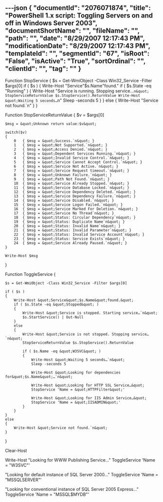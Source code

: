 ---json
{
  "documentId": "2076071874",
  "title": "PowerShell 1.x script: Toggling Servers on and off in Windows Server 2003",
  "documentShortName": "",
  "fileName": "",
  "path": "",
  "date": "8/29/2007 12:17:43 PM",
  "modificationDate": "8/29/2007 12:17:43 PM",
  "templateId": "",
  "segmentId": "67",
  "isRoot": "False",
  "isActive": "True",
  "sortOrdinal": "",
  "clientId": "",
  "tag": ""
}
---

Function StopService
{
    $s = Get-WmiObject -Class Win32_Service -Filter $args[0]
    if ( $s )
    {
        Write-Host &quot;Service&quot;$s.Name&quot;found.&quot;
        if ( $s.State -eq &quot;Running&quot; )
        {
            Write-Host &quot;Service is running. Stopping service…`n&quot;
            StopServiceReturnValue $s.StopService().ReturnValue
            Write-Host &quot;Waiting 5 seconds…`n&quot;
            Sleep -seconds 5
        }
    }
    else
    {
        Write-Host &quot;Service not found.`n&quot;
    }
}

Function StopServiceReturnValue
{
    $v = $args[0]

    $msg = &quot;Unknown return value:$v&quot;

    switch($v)
    {
        0 	{ $msg = &quot;Success.`n&quot; }
        1 	{ $msg = &quot;Not Supported.`n&quot; }
        2 	{ $msg = &quot;Access Denied.`n&quot; }
        3 	{ $msg = &quot;Dependent Services Running.`n&quot; }
        4 	{ $msg = &quot;Invalid Service Control.`n&quot; }
        5 	{ $msg = &quot;Service Cannot Accept Control.`n&quot; }
        6 	{ $msg = &quot;Service Not Active.`n&quot; }
        7 	{ $msg = &quot;Service Request timeout.`n&quot; }
        8 	{ $msg = &quot;Unknown Failure.`n&quot; }
        9 	{ $msg = &quot;Path Not Found.`n&quot; }
        10 	{ $msg = &quot;Service Already Stopped.`n&quot; }
        11 	{ $msg = &quot;Service Database Locked.`n&quot; }
        12 	{ $msg = &quot;Service Dependency Deleted.`n&quot; }
        13 	{ $msg = &quot;Service Dependency Failure.`n&quot; }
        14 	{ $msg = &quot;Service Disabled.`n&quot; }
        15 	{ $msg = &quot;Service Logon Failed.`n&quot; }
        16 	{ $msg = &quot;Service Marked For Deletion.`n&quot; }
        17 	{ $msg = &quot;Service No Thread`n&quot; }
        18 	{ $msg = &quot;Status: Circular Dependency`n&quot; }
        19 	{ $msg = &quot;Status: Duplicate Name`n&quot; }
        20 	{ $msg = &quot;Status: Invalid Name`n&quot; }
        21 	{ $msg = &quot;Status: Invalid Parameter`n&quot; }
        22 	{ $msg = &quot;Status: Invalid Service Account`n&quot; }
        23 	{ $msg = &quot;Status: Service Exists`n&quot; }
        24 	{ $msg = &quot;Service Already Paused.`n&quot; }
    }

    Write-Host $msg
}

Function ToggleService
{

    $s = Get-WmiObject -Class Win32_Service -Filter $args[0]

    if ( $s )
    {
        Write-Host &quot;Service&quot;$s.Name&quot;found.&quot;
        if ( $s.State -eq &quot;Stopped&quot; )
        {
            Write-Host &quot;Service is stopped. Starting service…`n&quot;
            $s.StartService() | Out-Null
        }
        else
        {
            Write-Host &quot;Service is not stopped. Stopping service…`n&quot;
            StopServiceReturnValue $s.StopService().ReturnValue

            if ( $s.Name -eq &quot;W3SVC&quot; )
            {
                Write-Host &quot;Waiting 5 seconds…`n&quot;
                Sleep -seconds 5

                Write-Host &quot;Looking for dependencies for&quot;$s.Name&quot;…`n&quot;

                Write-Host &quot;Looking for HTTP SSL Service…&quot;
                StopService 'Name = &quot;HTTPFilter&quot;'

                Write-Host &quot;Looking for IIS Admin Service…&quot;
                StopService 'Name = &quot;IISADMIN&quot;'
            }
        }
    }
    else
    {
        Write-Host &quot;Service not found.`n&quot;
    }
}

Clear-Host

Write-Host &quot;Looking for WWW Publishing Service…&quot;
ToggleService 'Name = &quot;W3SVC&quot;'

&quot;Looking for default instance of SQL Server 2000…&quot;
ToggleService 'Name = &quot;MSSQLSERVER&quot;'

&quot;Looking for conventional instance of SQL Server 2005 Express…&quot;
ToggleService 'Name = &quot;MSSQL$MYDB&quot;'
